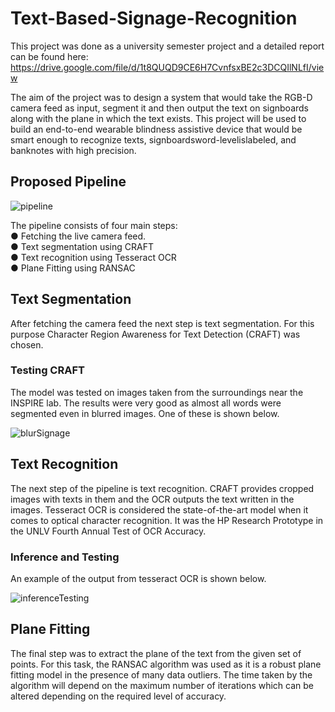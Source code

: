 # Text-Based-Signage-Recognition

This project was done as a university semester project and a detailed report can be found here: https://drive.google.com/file/d/1t8QUQD9CE6H7CvnfsxBE2c3DCQIlNLfI/view

The aim of the project was to design a system that would take the RGB-D camera feed as input, segment it and then output the text on signboards along with the plane in which the text exists. This project will be used to build an end-to-end wearable blindness assistive device that would be smart enough to recognize texts, signboardsword-levelislabeled, and banknotes with high precision.

## Proposed Pipeline

![pipeline](https://drive.google.com/uc?export=view&id=1KUyrWEEQa0USqaCCKqwSl6-CJkAe3bKg)

The pipeline consists of four main steps: <br>
● Fetching the live camera feed.<br>
● Text segmentation using CRAFT<br>
● Text recognition using Tesseract OCR<br>
● Plane Fitting using RANSAC<br>

## Text Segmentation
After fetching the camera feed the next step is text segmentation. For this purpose Character Region
Awareness for Text Detection (CRAFT) was chosen.

### Testing CRAFT
The model was tested on images taken from the surroundings near the INSPIRE lab. The results were very good as almost all words were segmented even in blurred images. One of these is shown below.

![blurSignage](https://drive.google.com/uc?export=view&id=1sy6N42KYR94YwIEQ_hOSK0xjYXtkHEgX)

## Text Recognition
The next step of the pipeline is text recognition. CRAFT provides cropped images with texts in them and the OCR outputs the text written in the images. Tesseract OCR is considered the state-of-the-art model when it comes to optical character recognition. It was the HP Research Prototype in the UNLV Fourth
Annual Test of OCR Accuracy.

### Inference and Testing
An example of the output from tesseract OCR is shown below.<br>

![inferenceTesting](https://drive.google.com/uc?export=view&id=1E6351TaMXzPxFedLoXXn3pzwBQuM92du)

## Plane Fitting
The final step was to extract the plane of the text from the given set of points. For this task, the RANSAC algorithm was used as it is a robust plane fitting model in the presence of many data outliers. The time taken by the algorithm will depend on the maximum number of iterations which can be altered depending on the required level of accuracy.
